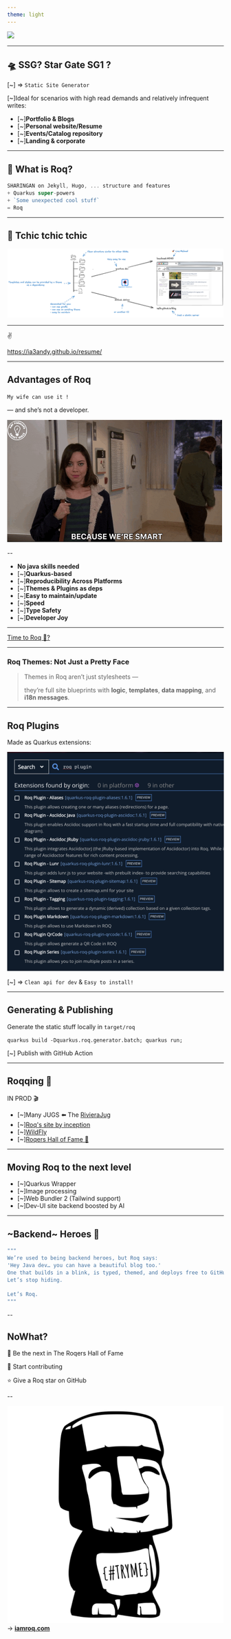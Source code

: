 ```yaml
---
theme: light
---
```


![](deck-assets/iamroq-transparent.svg)<!-- .element height="500px"  -->  

---
##  🛸 SSG? Star Gate SG1 ?

[~] => `Static Site Generator`

[~]Ideal for scenarios with high read demands and relatively infrequent writes:
- [~]**Portfolio & Blogs**
- [~]**Personal website/Resume**
- [~]**Events/Catalog repository**
- [~]**Landing & corporate**

---
## 🥷 What is Roq?

```js
SHARINGAN on Jekyll, Hugo, ... structure and features
+ Quarkus super-powers 
+ `Some unexpected cool stuff`
= Roq
```

---
## 🤺 Tchic tchic tchic 

![](deck-assets/roq-how-it-works.png)


---

✌️

https://ia3andy.github.io/resume/

---
## Advantages of Roq

`My wife can use it !`

<div class="fragment">
— and she’s not a developer.


![](deck-assets/smart.gif)
</div>

--

- **No java skills needed**
- [~]**Quarkus-based**
- [~]**Reproducibility Across Platforms**
- [~]**Themes & Plugins as deps**
- [~]**Easy to maintain/update**
- [~]**Speed**
- [~]**Type Safety**
- [~]**Developer Joy**


---


[Time to Roq 🗿?](https://code.quarkus.io/?g=so.spicy&a=foodporn-hub&e=io.quarkiverse.roq%3Aquarkus-roq)


---
###  Roq Themes: Not Just a Pretty Face

> Themes in Roq aren’t just stylesheets —
> 
> they’re full site blueprints with **logic**, **templates**, **data mapping**, and **i18n messages**.


---
## Roq Plugins

Made as Quarkus extensions:

 ![](deck-assets/roq-plugins.png)<!-- .element height="300px"  -->  

[~] => `Clean api for dev` & `Easy to install!`


---

## Generating & Publishing

Generate the static stuff locally in `target/roq`
```shell
quarkus build -Dquarkus.roq.generator.batch; quarkus run;
```

[~] Publish with GitHub Action

---
## Roqqing 🎸

IN PROD 🎬 

- [~]Many JUGS ⬅️ The [RivieraJug](https://rivierajug.org/)
- [~][Roq's site by inception](https://iamroq.com)
- [~][WildFly](https://www.wildfly.org/)
- [~][Roqers Hall of Fame 🤘](https://iamroq.com/roqers/)


---
## Moving Roq to the next level

- [~]Quarkus Wrapper
- [~]Image processing
- [~]Web Bundler 2 (Tailwind support)
- [~]Dev-UI site backend boosted by AI

---
## ~Backend~ Heroes 🦸

```java
"""
We’re used to being backend heroes, but Roq says:
'Hey Java dev… you can have a beautiful blog too.'
One that builds in a blink, is typed, themed, and deploys free to GitHub Pages.
Let’s stop hiding.

Let’s Roq.
"""
```

--

## NoWhat?

🎸 Be the next in The Roqers Hall of Fame

🚀 Start contributing 

⭐️ Give a Roq star on GitHub


--


![](deck-assets/crafted-by-roq-transparent.svg)<!-- .element width="500px"  -->  
→ **[iamroq.com](iamroq.com)**